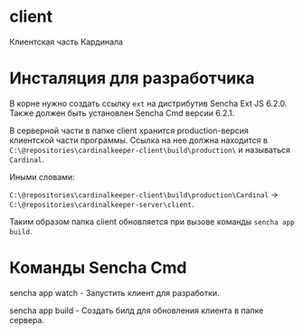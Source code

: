 # client
Клиентская часть Кардинала

Инсталяция для разработчика
===========================

В корне нужно создать ссылку `ext` на дистрибутив Sencha Ext JS 6.2.0.
Также должен быть установлен Sencha Cmd версии 6.2.1.


В серверной части в папке client хранится production-версия клиентской части программы.
Ссылка на нее должна находится в `C:\@repositories\cardinalkeeper-client\build\production\` и называться `Cardinal`.

Иными словами:

`C:\@repositories\cardinalkeeper-client\build\production\Cardinal` -> `C:\@repositories\cardinalkeeper-server\client`.

Таким образом папка client обновляется при вызове команды `sencha app build`.



Команды Sencha Cmd
==================

sencha app watch - Запустить клиент для разработки.

sencha app build - Создать билд для обновления клиента в папке сервера.